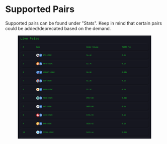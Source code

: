 # Supported Pairs

Supported pairs can be found under "Stats". Keep in mind that certain pairs could be added/deprecated based on the demand.

<figure><img src="../.gitbook/assets/Screenshot 2023-05-21 at 2.01.16 AM.png" alt=""><figcaption></figcaption></figure>

